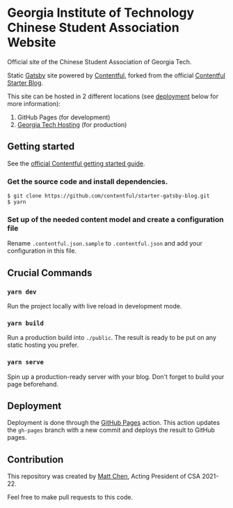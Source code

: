 # Georgia Institute of Technology Chinese Student Association Website

Official site of the Chinese Student Association of Georgia Tech.

Static [Gatsby](http://gatsbyjs.com/) site powered by [Contentful](https://www.contentful.com), forked from the official [Contentful Starter Blog](https://github.com/contentful/starter-gatsby-blog).

This site can be hosted in 2 different locations (see [deployment](#deployment) below for more information):

1. GitHub Pages (for development)
2. [Georgia Tech Hosting](https://hosting.gatech.edu) (for production)

## Getting started

See the [official Contentful getting started guide](https://www.contentful.com/developers/docs/tutorials/general/get-started/).

### Get the source code and install dependencies.

```
$ git clone https://github.com/contentful/starter-gatsby-blog.git
$ yarn
```

### Set up of the needed content model and create a configuration file

Rename `.contentful.json.sample` to `.contentful.json` and add your configuration in this file.

## Crucial Commands

### `yarn dev`

Run the project locally with live reload in development mode.

### `yarn build`

Run a production build into `./public`. The result is ready to be put on any static hosting you prefer.

### `yarn serve`

Spin up a production-ready server with your blog. Don't forget to build your page beforehand.

## Deployment

Deployment is done through the [GitHub Pages](https://github.com/marketplace/actions/github-pages-action) action. This action updates the `gh-pages` branch with a new commit and deploys the result to GitHub pages.

## Contribution

This repository was created by [Matt Chen](https://github.com/Fattimo), Acting President of CSA 2021-22.

Feel free to make pull requests to this code.
